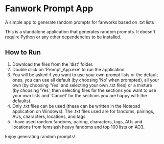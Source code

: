 # Fanwork Prompt App
A simple app to generate random prompts for fanworks based on .txt lists

This is a standalone application that generates random prompts. It doesn't require Python or any other dependencies to be installed. 

## How to Run

1. Download the files from the 'dist' folder.
2. Double click on 'Prompt_App.exe' to run the application.
3. You will be asked if you want to use your own prompt lists or the default ones, you can use all default (by choosing 'No' when prompted), all your own (by choosing 'Yes' and selecting your own .txt files) or a mixture (by choosing 'Yes', then selecting files for the sections you want to use your own lists and 'Cancel' for the sections you are happy with the defaults).
4. Only .txt files can be used (these can be written in the Notepad application on Windows). The .txt files used are for fandoms, pairings, AUs, characters, locations, and tags.
5. I have used random fandoms, pairing, characters, tags, AUs and locations from femslash heavy fandoms and top 100 lists on AO3. 

Enjoy generating random prompts!
